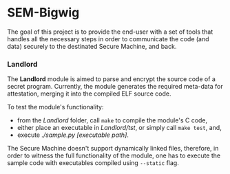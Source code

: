 # SEM-Bigwig
The goal of this project is to provide the end-user with a set of tools that handles all the necessary steps in order to communicate the code (and data) securely to the destinated Secure Machine, and back.

### Landlord

The **Landlord** module is aimed to parse and encrypt the source code of a secret program. Currently, the module generates the required meta-data for attestation, merging it into the compiled ELF source code.

To test the module's functionality:
- from the *Landlord* folder, call `make` to compile the module's C code,
- either place an executable in *Landlord/tst*, or simply call `make test`, and,
- execute *./sample.py [executable path]*.

The Secure Machine doesn't support dynamically linked files, therefore, in order to witness the full functionality of the module, one has to execute the sample code with executables compiled using `--static` flag.
